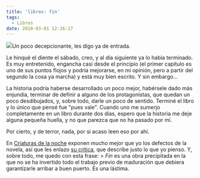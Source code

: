 ```yaml
---
title: 'libros: fin'
tags:
  - Libros
date: 2010-03-01 12:16:17
---
```


[![](http://www.acantilado.es/cont/catalogo/imagePot/NACA162.jpg)](http://www.acantilado.es/cont/catalogo/imagePot/NACA162.jpg)Un poco decepcionante, les digo ya de entrada.

Le hinqué el diente el sábado, creo, y al día siguiente ya lo había terminado. Es muy entretenido, engancha casi desde el principio (el primer capítulo es uno de sus puntos flojos y podría mejorarse, en mi opinión, pero a partir del segundo la cosa ya marcha) y está muy bien escrito. Y sin embargo...

La historia podría haberse desarrollado un poco mejor, habérsele dado más enjundia, terminar de definir a alguno de los protagonistas, que quedan un poco desdibujados, y, sobre todo, darle un poco de sentido. Terminé el libro y lo único que pensé fue "pues vale". Cuando uno me sumerjo completamente en un libro durante dos días, espero que la historia me deje alguna pequeña huella, y no que parezca que no ha pasado por mí.

Por cierto, y de terror, nada, por si acaso leen eso por ahí.

En [Criaturas de la noche](http://www.criaturasdelanoche.net/) exponen mucho mejor que yo los defectos de la novela, así que les enlazo [su crítica](http://www.criaturasdelanoche.net/2009/11/fin-david-monteagudo.html), que describe justo lo que yo pienso. Y, sobre todo, me quedo con esta frase: > _Fin_ es una obra precipitada en la que no se ha invertido todo el trabajo previo de maduración que debiera garantizarle arribar a buen puerto.
Es una lástima.